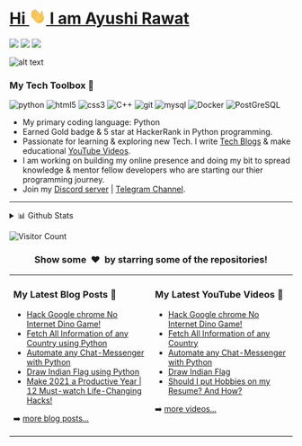 # [Hi <img src="https://raw.githubusercontent.com/ABSphreak/ABSphreak/master/gifs/Hi.gif" width="30px"> I am Ayushi Rawat](https://ayushirawat.com/)
[<img height="30" src="https://img.shields.io/badge/twitter-%231DA1F2.svg?&style=for-the-badge&logo=twitter&logoColor=white" />][twitter]
[<img height="30" src = "https://img.shields.io/badge/Youtube-%23E4405F.svg?&style=for-the-badge&logo=Youtube&logoColor=white">][Youtube] 
[<img height="30" src="https://img.shields.io/badge/linkedin-blue.svg?&style=for-the-badge&logo=linkedin&logoColor=white" />][LinkedIn]

![alt text](https://github.com/ayushi7rawat/ayushi7rawat/blob/master/cover2.png)


### My Tech Toolbox 🧰

<p align="left">
<img src="https://cdn3.iconfinder.com/data/icons/logos-and-brands-adobe/512/267_Python-512.png" alt="python" width="40" height="40"/> 
<img src="https://upload.wikimedia.org/wikipedia/commons/thumb/6/61/HTML5_logo_and_wordmark.svg/512px-HTML5_logo_and_wordmark.svg.png" alt="html5" height="40"/> 
<img src="https://upload.wikimedia.org/wikipedia/commons/thumb/d/d5/CSS3_logo_and_wordmark.svg/1200px-CSS3_logo_and_wordmark.svg.png" alt="css3" height="40"/> 
<img src="https://i.pinimg.com/originals/99/f8/87/99f887833c475448723d3c9ac16c179b.png" alt="C++" width="40" height="40"/> 
<img src="https://www.vectorlogo.zone/logos/git-scm/git-scm-icon.svg" alt="git" width="40" height="40"/> 
<img src="https://i.pinimg.com/originals/50/f1/58/50f1582a95bdac10f1c3fa295c8b947b.png" alt="mysql" width="40" height="40"/>
<img src="https://cdn3.iconfinder.com/data/icons/logos-and-brands-adobe/512/97_Docker-512.png" alt="Docker" width="40" height="40"/>
<img src="https://upload.wikimedia.org/wikipedia/commons/2/29/Postgresql_elephant.svg" alt="PostGreSQL" width="40" height="40"/>
</p>

 

* My primary coding language: Python
* Earned Gold badge & 5 star at HackerRank in Python programming.
* Passionate for learning & exploring new Tech. I write [Tech Blogs](https://ayushirawat.com/) & make educational [YouTube Videos](https://www.youtube.com/c/AyushiRawat).
* I am working on building my online presence and doing my bit to spread knowledge & mentor fellow developers who are starting our thier programming journey.
* Join my [Discord server](https://discord.gg/Qet6kMd) | [Telegram Channel](https://t.me/rawatayushi).
<!--* 🏠 Hogwarts House: Griffindor-->
<!--* If you play Call of Duty- add me: Blackhood@00-->
<!--* I am currently learning Docker-->
<!--* I’m currently working on my portfolio. -->
<!-- * Ask me about anything, I'll be happy to help.-->
<!-- -->
<!--* I'm looking to collaborate on Open source project for Hacktoberfest-->

---

<table><tr><td valign="top" width="50%">

### My Latest Blog Posts 🌱
<!-- BLOG-POST-LIST:START -->
- [Hack Google chrome No Internet Dino Game!](https://ayushirawat.com/hack-google-chrome-no-internet-dino-game)
- [Fetch All Information of any Country using Python](https://ayushirawat.com/fetch-all-information-of-any-country-using-python)
- [Automate any Chat-Messenger with Python](https://ayushirawat.com/automate-any-chat-messenger-with-python)
- [Draw Indian Flag using Python](https://ayushirawat.com/draw-indian-flag-using-python)
- [Make 2021 a Productive Year | 12 Must-watch Life-Changing Hacks!](https://ayushirawat.com/make-2021-a-productive-year-or-12-must-watch-life-changing-hacks)
<!-- BLOG-POST-LIST:END -->
➡️ [more blog posts...](https://ayushirawat.com/)
</td>
<td valign="top" width="50%">

### My Latest YouTube Videos 🌱
<!-- YOUTUBE:START -->
- [Hack Google chrome No Internet Dino Game!](https://www.youtube.com/watch?v=qG4G_Dukjbs)
- [Fetch All Information of any Country ](https://www.youtube.com/watch?v=Eb3naUPN3G8)
- [Automate any Chat-Messenger with Python ](https://www.youtube.com/watch?v=6dy8wl0x-oc)
- [Draw Indian Flag ](https://www.youtube.com/watch?v=4gvmxgkeAjo)
- [Should I put Hobbies on my Resume? And How? ](https://www.youtube.com/watch?v=S5mmEYlUOyM)
<!-- YOUTUBE:END -->
➡️ [more videos...](https://www.youtube.com/c/AyushiRawat)
</td>

 <details>
<summary>📊 Github Stats</summary>

<p align="center"> <img src="https://github-readme-stats.vercel.app/api?username=ayushi7rawat&show_icons=true&theme=gotham" alt="Ayushi Rawat | Stats" />

</details>


 ![Visitor Count](https://profile-counter.glitch.me/{ayushi7rawat}/count.svg)


[twitter]: https://twitter.com/ayushi7rawat
[youtube]: https://youtube.com/ayushirawat
[Hashnode]: https://ayushirawat.com
[gmail]: https://gmail.com
[linkedin]: https://www.linkedin.com/in/ayushi7rawat/
[Medium]: https://medium.com/@ayushi7rawat
[Facebook]: https://www.facebook.com/ayushi7rawat

<h3 align="center">Show some &nbsp;❤️&nbsp; by starring some of the repositories!</h3>
